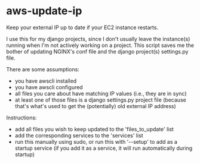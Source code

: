 # aws-update-ip
Keep your external IP up to date if your EC2 instance restarts.

I use this for my django projects, since I don't usually leave the
instance(s) running when I'm not actively working on a project. This
script saves me the bother of updating NGINX's conf file and the
django project(s) settings.py file. 

There are some assumptions:
 - you have awscli installed
 - you have awscli configured
 - all files you care about have matching IP values (i.e., they are in sync)
 - at least one of those files is a django settings.py project file (because
   that's what's used to get the (potentially) old external IP address)

Instructions:
 - add all files you wish to keep updated to the 'files_to_update' list
 - add the corresponding services to the 'services' list
 - run this manually using sudo, or run this with '--setup' to add as a
   startup service (if you add it as a service, it will run automatically
   during startup)



